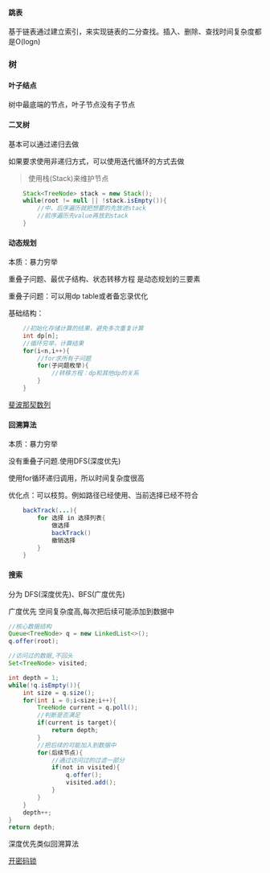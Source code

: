 #### 跳表

基于链表通过建立索引，来实现链表的二分查找。插入、删除、查找时间复杂度都是O(logn)


### 树

#### 叶子结点

树中最底端的节点，叶子节点没有子节点

#### 二叉树

基本可以通过递归去做

如果要求使用非递归方式，可以使用迭代循环的方式去做

> 使用栈(Stack)来维护节点

```java
	Stack<TreeNode> stack = new Stack();
	while(root != null || !stack.isEmpty()){
		//中、后序遍历就把想要的先放进stack
		//前序遍历先value再放到stack
	}
```


#### 动态规划


本质：暴力穷举

重叠子问题、最优子结构、状态转移方程 是动态规划的三要素

重叠子问题：可以用dp table或者备忘录优化

基础结构：

```java
	//初始化存储计算的结果，避免多次重复计算
	int dp[n];
	//循环穷举，计算结果
	for(i<n,i++){
		//for求所有子问题
		for(子问题枚举){
			//转移方程：dp和其他dp的关系
		}		
	}
```

[斐波那契数列](https://leetcode-cn.com/problems/fei-bo-na-qi-shu-lie-lcof/)

#### 回溯算法


本质：暴力穷举

没有重叠子问题.使用DFS(深度优先)

使用for循环递归调用，所以时间复杂度很高

优化点：可以枝剪。例如路径已经使用、当前选择已经不符合

```java
	backTrack(...){
		for 选择 in 选择列表{
			做选择
			backTrack()
			撤销选择
		}	
	}
```

#### 搜索

分为 DFS(深度优先)、BFS(广度优先)

广度优先
空间复杂度高,每次把后续可能添加到数据中

```java
//核心数据结构
Queue<TreeNode> q = new LinkedList<>();
q.offer(root);

//访问过的数据,不回头
Set<TreeNode> visited;

int depth = 1;
while(!q.isEmpty()){
    int size = q.size();
    for(int i = 0;i<size;i++){
        TreeNode current = q.poll();
        //判断是否满足
        if(current is target){
        	return depth;
        }
        //把后续的可能加入到数据中
        for(后续节点){
        	//通过访问过的过滤一部分
        	if(not in visited){
        		q.offer();
        		visited.add();
        	}
        }
    }
    depth++;
}
return depth;
```

深度优先类似回溯算法

[开密码锁](https://leetcode.cn/problems/zlDJc7/)




